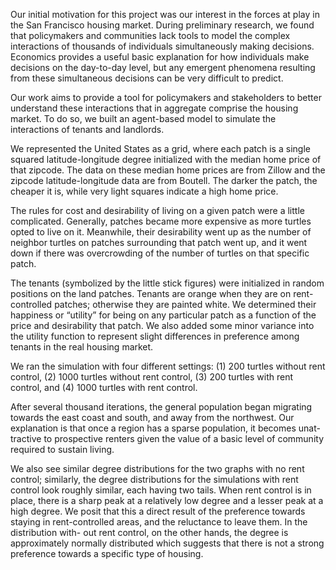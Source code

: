Our initial motivation for this project was our interest in the forces at play in the San Francisco housing market. During preliminary research, we found that policymakers and communities lack tools to model the complex interactions of thousands of individuals simultaneously making decisions. Economics provides a useful basic explanation for how individuals make decisions on the day-to-day level, but any emergent phenomena resulting from these simultaneous decisions can be very difficult to predict.

Our work aims to provide a tool for policymakers and stakeholders to better understand these interactions that in aggregate comprise the housing market. To do so, we built an agent-based model to simulate the interactions of tenants and landlords.

We represented the United States as a grid, where each patch is a single squared latitude-longitude degree initialized with the median home price of that zipcode. The data on these median home prices are from Zillow and the zipcode latitude-longitude data are from Boutell. The darker the patch, the cheaper it is, while very light squares indicate a high home price.

The rules for cost and desirability of living on a given patch were a little complicated. Generally, patches became more expensive as more turtles opted to live on it. Meanwhile, their desirability went up as the number of neighbor turtles on patches surrounding that patch went up, and it went down if there was overcrowding of the number of turtles on that specific patch.

The tenants (symbolized by the little stick figures) were initialized in random positions on the land patches. Tenants are orange when they are on rent-controlled patches; otherwise they are painted white. We determined their happiness or “utility” for being on any particular patch as a function of the price and desirability that patch. We also added some minor variance into the utility function to represent slight differences in preference among tenants in the real housing market.

We ran the simulation with four different settings: (1) 200 turtles without rent control, (2) 1000 turtles without rent control, (3) 200 turtles with rent control, and (4) 1000 turtles with rent control.

After several thousand iterations, the general population began migrating towards the east coast and south, and away from the northwest. Our explanation is that once a region has a sparse population, it becomes unat- tractive to prospective renters given the value of a basic level of community required to sustain living.

We also see similar degree distributions for the two graphs with no rent control; similarly, the degree distributions for the simulations with rent control look roughly similar, each having two tails. When rent control is in place, there is a sharp peak at a relatively low degree and a lesser peak at a high degree. We posit that this a direct result of the preference towards staying in rent-controlled areas, and the reluctance to leave them. In the distribution with- out rent control, on the other hands, the degree is approximately normally distributed which suggests that there is not a strong preference towards a specific type of housing.